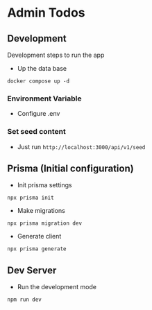 # Admin Todos

## Development

Development steps to run the app

- Up the data base

```
docker compose up -d
```

### Environment Variable

- Configure .env

### Set seed content

- Just run `http://localhost:3000/api/v1/seed`

## Prisma (Initial configuration)

- Init prisma settings

```
npx prisma init
```

- Make migrations

```
npx prisma migration dev
```

- Generate client

```
npx prisma generate
```

## Dev Server

- Run the development mode

```
npm run dev
```
